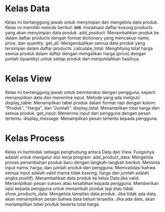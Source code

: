 # Kelas Data
Kelas ini bertanggung jawab untuk menyimpan dan mengelola 
data produk. Kelas ini memiliki metode berikut:
__init__: Inisialisasi daftar kosong products yang akan menyimpan data produk.
add_product: Menambahkan produk ke dalam daftar products dengan 
format dictionary yang mencakup name, price, dan quantity.
get_all: Mengembalikan semua data produk yang tersimpan dalam daftar products.
calculate_total: Menghitung total harga semua produk dalam daftar 
dengan mengalikan harga (price) dengan jumlah (quantity) untuk 
setiap produk dan menjumlahkan hasilnya.

# Kelas View
Kelas ini bertanggung jawab untuk berinteraksi dengan pengguna, seperti 
menampilkan data dan menerima input. Metode yang ada meliputi:
display_table: Menampilkan tabel produk dalam format rapi dengan kolom: "Produk", "Harga", dan "Jumlah".
display_total: Menampilkan total harga dari semua produk.
get_input: Menerima input dari pengguna dengan pesan tertentu.
display_message: Menampilkan pesan tertentu kepada pengguna.

# Kelas Process
Kelas ini bertindak sebagai penghubung antara Data dan View. Fungsinya adalah untuk mengatur alur kerja program:
add_product_data: Mengelola proses penambahan produk baru dengan langkah-langkah berikut:
Meminta input nama, harga, dan jumlah produk dari pengguna.
Memvalidasi bahwa semua input adalah valid (nama tidak kosong, harga dan jumlah adalah angka positif).
Menambahkan data produk ke kelas Data jika valid.
Menampilkan pesan sukses atau kesalahan kepada pengguna.
Memberikan opsi kepada pengguna untuk menambah produk lagi atau tidak.
show_products_data: Mengelola tampilan data produk. Jika tidak ada data, akan menampilkan
pesan bahwa data belum tersedia. Jika ada data, akan 
menampilkan tabel produk beserta total harga.
